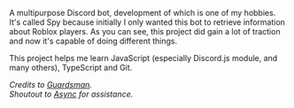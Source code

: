 A multipurpose Discord bot, development of which is one of my hobbies.
It's called Spy because initially I only wanted this bot to retrieve information about Roblox players. As you can see, this project did gain a lot of traction and now it's capable of doing different things.

This project helps me learn JavaScript (especially Discord.js module, and many others), TypeScript and Git.  

*Credits to [Guardsman](https://gdsmn.dev).*  
*Shoutout to [Async](https://github.com/AstroHWeston) for assistance.*